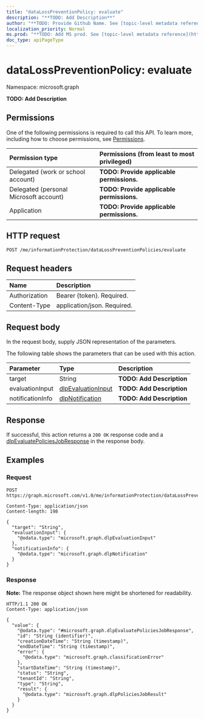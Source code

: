 ```yaml
---
title: "dataLossPreventionPolicy: evaluate"
description: "**TODO: Add Description**"
author: "**TODO: Provide Github Name. See [topic-level metadata reference](https://msgo.azurewebsites.net/add/document/guidelines/metadata.html#topic-level-metadata)**"
localization_priority: Normal
ms.prod: "**TODO: Add MS prod. See [topic-level metadata reference](https://msgo.azurewebsites.net/add/document/guidelines/metadata.html#topic-level-metadata)**"
doc_type: apiPageType
---
```


# dataLossPreventionPolicy: evaluate
Namespace: microsoft.graph



**TODO: Add Description**

## Permissions
One of the following permissions is required to call this API. To learn more, including how to choose permissions, see [Permissions](/graph/permissions-reference).

|Permission type|Permissions (from least to most privileged)|
|:---|:---|
|Delegated (work or school account)|**TODO: Provide applicable permissions.**|
|Delegated (personal Microsoft account)|**TODO: Provide applicable permissions.**|
|Application|**TODO: Provide applicable permissions.**|

## HTTP request

<!-- {
  "blockType": "ignored"
}
-->
``` http
POST /me/informationProtection/dataLossPreventionPolicies/evaluate
```

## Request headers
|Name|Description|
|:---|:---|
|Authorization|Bearer {token}. Required.|
|Content-Type|application/json. Required.|

## Request body
In the request body, supply JSON representation of the parameters.

The following table shows the parameters that can be used with this action.

|Parameter|Type|Description|
|:---|:---|:---|
|target|String|**TODO: Add Description**|
|evaluationInput|[dlpEvaluationInput](../resources/dlpevaluationinput.md)|**TODO: Add Description**|
|notificationInfo|[dlpNotification](../resources/dlpnotification.md)|**TODO: Add Description**|



## Response

If successful, this action returns a `200 OK` response code and a [dlpEvaluatePoliciesJobResponse](../resources/dlpevaluatepoliciesjobresponse.md) in the response body.

## Examples

### Request
<!-- {
  "blockType": "request",
  "name": "datalosspreventionpolicy_evaluate"
}
-->
``` http
POST https://graph.microsoft.com/v1.0/me/informationProtection/dataLossPreventionPolicies/evaluate

Content-Type: application/json
Content-length: 198

{
  "target": "String",
  "evaluationInput": {
    "@odata.type": "microsoft.graph.dlpEvaluationInput"
  },
  "notificationInfo": {
    "@odata.type": "microsoft.graph.dlpNotification"
  }
}
```


### Response
**Note:** The response object shown here might be shortened for readability.
<!-- {
  "blockType": "response",
  "truncated": true,
  "@odata.type": "microsoft.graph.dlpEvaluatePoliciesJobResponse"
}
-->
``` http
HTTP/1.1 200 OK
Content-Type: application/json

{
  "value": {
    "@odata.type": "#microsoft.graph.dlpEvaluatePoliciesJobResponse",
    "id": "String (identifier)",
    "creationDateTime": "String (timestamp)",
    "endDateTime": "String (timestamp)",
    "error": {
      "@odata.type": "microsoft.graph.classificationError"
    },
    "startDateTime": "String (timestamp)",
    "status": "String",
    "tenantId": "String",
    "type": "String",
    "result": {
      "@odata.type": "microsoft.graph.dlpPoliciesJobResult"
    }
  }
}
```

